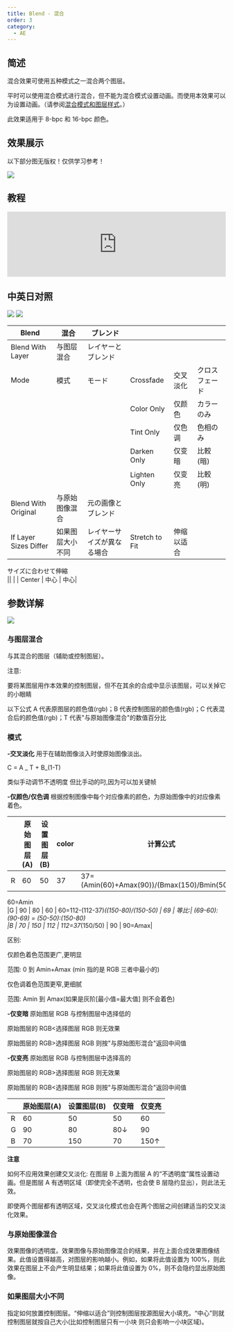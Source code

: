 ```yaml
---
title: Blend - 混合
order: 3
category:
  - AE
---
```


## 简述

混合效果可使用五种模式之一混合两个图层。

平时可以使用混合模式进行混合，但不能为混合模式设置动画。而使用本效果可以为设置动画。（请参阅[混合模式和图层样式](https://helpx.adobe.com/cn/after-effects/using//blending-modes-layer-styles.html#blending_modes_and_layer_styles)。）

此效果适用于 8-bpc 和 16-bpc 颜色。

## 效果展示

以下部分图无版权！仅供学习参考！

![](https://mir.yuelili.com/wp-content/uploads/user/AE/effects/ext/image00420.jpg)

## 教程

<iframe src="https://player.bilibili.com/player.html?bvid=BV1e34y1X7Vj&page=115&high_quality=1" width="100%" allowfullscreen="allowfullscreen" frameborder="0"></iframe>

## 中英日对照

![](https://mir.yuelili.com/wp-content/uploads/user/AE/effects/AE-Effects-Channel-Blend.png)
![](https://mir.yuelili.com/wp-content/uploads/user/AE/effects/AE-Effects-Channel-Blend_cn.png)

| Blend                 | 混合             | ブレンド                   |                |            |                |
| --------------------- | ---------------- | -------------------------- | -------------- | ---------- | -------------- |
| Blend With Layer      | 与图层混合       | レイヤーとブレンド         |                |            |                |
| Mode                  | 模式             | モード                     | Crossfade      | 交叉淡化   | クロスフェード |
|                       |                  |                            | Color Only     | 仅颜色     | カラーのみ     |
|                       |                  |                            | Tint Only      | 仅色调     | 色相のみ       |
|                       |                  |                            | Darken Only    | 仅变暗     | 比較(暗)       |
|                       |                  |                            | Lighten Only   | 仅变亮     | 比較(明)       |
| Blend With Original   | 与原始图像混合   | 元の画像とブレンド         |                |            |                |
| If Layer Sizes Differ | 如果图层大小不同 | レイヤーサイズが異なる場合 | Stretch to Fit | 伸缩以适合 |                |

サイズに合わせて伸縮  
|| | | Center | 中心 | 中心|

## 参数详解

![](https://mir.yuelili.com/wp-content/uploads/user/AE/effects/ext/image00421-1.jpg)

### 与图层混合

与其混合的图层（辅助或控制图层）。

注意:

要将某图层用作本效果的控制图层，但不在其余的合成中显示该图层，可以关掉它的小眼睛

以下公式 A 代表原图层的颜色值(rgb)；B 代表控制图层的颜色值(rgb)；C 代表混合后的颜色值(rgb)；T 代表"与原始图像混合"的数值百分比

### 模式

**-交叉淡化** 用于在辅助图像淡入时使原始图像淡出。

C = A _ T + B_(1-T)

类似手动调节不透明度 但比手动的叼,因为可以加关键帧

**-仅颜色/仅色调** 根据控制图像中每个对应像素的颜色，为原始图像中的对应像素着色。

|     | 原始图层(A) | 设置图层(B) | color | 计算公式                                      | tint | 计算公式 |
| --- | ----------- | ----------- | ----- | --------------------------------------------- | ---- | -------- |
| R   | 60          | 50          | 37    | 37=(Amin(60)+Amax(90))/(Bmax(150)/Bmin(50)+1) | 60   |          |

60=Amin  
|G | 90 | 80 | 60 | 60=112-(112-37)_((150-80)/(150-50) | 69 | 等比:|
(69-60):(90-69) = (50-50):(150-80)  
|B | 70 | 150 | 112 | 112=37_(150/50) | 90 | 90=Amax|

区别:

仅颜色着色范围更广,更明显

范围: 0 到 Amin+Amax (min 指的是 RGB 三者中最小的)

仅色调着色范围更窄,更细腻

范围: Amin 到 Amax(如果是灰阶[最小值=最大值] 则不会着色)

**-仅变暗** 原始图层 RGB 与控制图层中选择低的

原始图层的 RGB<选择图层 RGB 则无效果

原始图层的 RGB>选择图层 RGB 则按"与原始图形混合"返回中间值

**-仅变亮** 原始图层 RGB 与控制图层中选择高的

原始图层的 RGB>选择图层 RGB 则无效果

原始图层的 RGB<选择图层 RGB 则按"与原始图形混合"返回中间值

|     | 原始图层(A) | 设置图层(B) | 仅变暗 | 仅变亮 |
| --- | ----------- | ----------- | ------ | ------ |
| R   | 60          | 50          | 50     | 60     |
| G   | 90          | 80          | 80↓    | 90     |
| B   | 70          | 150         | 70     | 150↑   |

**注意**

如何不应用效果创建交叉淡化: 在图层 B 上面为图层 A 的“不透明度”属性设置动画。但是图层 A 有透明区域（即使完全不透明，也会使 B 层隐约显出），则此法无效。

即使两个图层都有透明区域，交叉淡化模式也会在两个图层之间创建适当的交叉淡化效果。

### 与原始图像混合

效果图像的透明度。效果图像与原始图像混合的结果，并在上面合成效果图像结果。此值设置得越高，对图层的影响越小。例如，如果将此值设置为
100%，则此效果在图层上不会产生明显结果；如果将此值设置为 0%，则不会隐约显出原始图像。

### 如果图层大小不同

指定如何放置控制图层。“伸缩以适合”则控制图层按源图层大小填充。“中心”则就控制图层就按自己大小(比如控制图层只有一小块 则只会影响一小块区域)。
